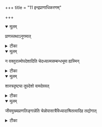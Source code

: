 +++
title = "11 इन्द्रप्राणाधिकरणम्"

+++


<details open><summary>मूलम्</summary>

प्राणस्तथाऽनुगमात्
</details>



<details><summary>टीका</summary>

इन्द्रप्राणपदोद्दिष्टः इन्द्रात्मा ब्रह्म चेष्यते । आनन्दामृतशब्दाद्यैः उपसंहारदर्शनात् ॥ [29]
</details>



<details open><summary>मूलम्</summary>

न वक्तुरात्मोपदेशादिति चेदध्यात्मसम्बन्धभूमा ह्यस्मिन्
</details>



<details><summary>टीका</summary>

इन्द्रस्य वक्तुस्स्वस्यैव मामुपास्वेति चोदनात् । इन्द्र एवेति चेन्नात्र ब्रह्मानन्तगुणान्वयात् ॥ [30]
</details>



<details open><summary>मूलम्</summary>

शास्त्रदृष्ट्या तूपदेशो वामदेववत्
</details>



<details><summary>टीका</summary>

जगच्छरीरं ब्रह्मेति शास्त्रज्ञानात्तु चोदना । वामदेवादिवच्चात्र मामुपास्वेति वज्रिणः ॥ [31]
</details>



<details open><summary>मूलम्</summary>

जीवमुख्यप्राणलिङ्गान्नेति चेन्नोपासात्रैविध्यादाश्रितत्वादिह तद्योगात्
</details>



<details><summary>टीका</summary>

इन्द्रजीवप्राणलिङ्गान्नात्र ब्रह्मेति चेन्न हि । अन्यत्रोपास्ति त्रैविध्यात्तथाख्यानमिहापि हि ॥ [32]
</details>

